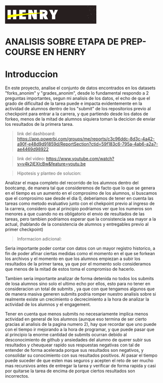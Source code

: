 ![Alt](imagen/portada_henry.png)



# ANALISIS SOBRE ETAPA DE PREP-COURSE EN HENRY

# Introduccion

En este proyecto, analise el conjunto de datos encontrados en los datasets "forks_anonim" y "grades_anonim", desde lo fundamental
respondo a 2 preguntas importantes, segun mi analisis de los datos, el echo de que el grado de dificultad de la tarea puede e impacta evidentemente en la actividad
de alumnos dentro de los "submit" de los repositorios previo al checkpoint para entrar a la carrera, y que partiendo desde los datos de forkeo, menos de la
mitad de alumnos siquiera toman la decicion de enviar los resultados de la primera tarea.

  

>link del dashboard: https://app.powerbi.com/groups/me/reports/c3c96ddc-8d3c-4a42-a90f-e48d9d91859d/ReportSection?ctid=59f183c6-795a-4ab6-a2a7-ae4469d98922



>link del video: https://www.youtube.com/watch?v=v4k2jEXIcBw&feature=youtu.be


>Hipotesis y planteo de solucion:

Analizar el mapa completo del recorrido de los alumnos dentro del bootcamp, de manera tal que consideremos de facto que 
lo que se genera en el tiempo es un aumento en el comprosimo de los alumnos, si buscamos que el comprosimo sae desde el dia 0, deberiamos de 
tener en cuenta las tareas como metodo evaluativo junto con el chekpoint previo al ingreso de la carrera, considero que al principio podriamos ver
que los numeros son menores a que cuando no es obligatorio el envio de resultados de las tareas, pero tambien podriamos esperar que la consistencia sea mayor
a la actual, (hablando de la consistencia de alumnos y entregables previo al primer checkpoint)


>Informacion adicional:

Seria importante poder contar con datos con un mayor registro historico, a fin de poder afinar ciertas medidas como el momento en el que se forkean los archivos
y el momento en que los alumnos empiezan a subir los resultados de la primer tarea, ya que por el momento solo consideramos que menos de la mitad de estos toma 
el compromiso de hacerlo.

Tambien seria importante analizar de forma detenida no todos los submits de losa alumnos sino solo el ultimo echo por ellos, esto para no tener en consideracion
un total de submits , ya que con que tengamos algunos que de manera masiva generen submits podria romper nuestro analisis sobre si realmente existe un crecimiento
o decrecimiento a la hora de analizar la actividad de los alumnos y el engagement.

Tener en cuenta que menos submits no necesariamente implica menos actividad en general de los alumnos (aunque eso termina de ser cierto gracias al analisis de la 
pagina numero 2), hay que recordar que uno puede con el tiempo ir mejorando a la hora de programar, y que puede pasar que al principio la enorme cantidad de submits
ocurran debido al desconocimiento de github y ansiedades del alumno de querer subir sus resultados y cheuquear rapido sus respuestas negativas con tal de entender de forma acelerada porque sus resultados son negativos, y consolidar su conocimiento con sus resultados positivos. Al pasar el tiempo puede suceder de que 
esten mas seguros y acepten el reto de ser mucho mas recursivos antes de entregar la tarea y verificar de forma rapida y casi por quitarse la tarea de encima de
porque ciertos resultados son incorrectos.
